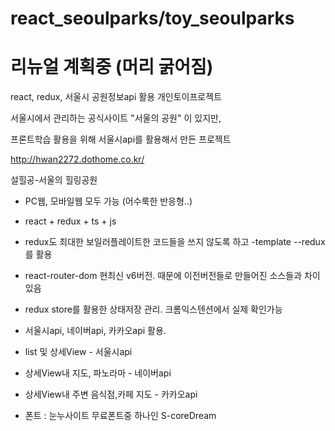 # react_seoulparks/toy_seoulparks


# 리뉴얼 계획중 (머리 굵어짐)


react, redux, 서울시 공원정보api 활용 개인토이프로젝트

서울시에서 관리하는 공식사이트 "서울의 공원" 이 있지만, 

프론트학습 활용을 위해 서울시api를 활용해서 만든 프로젝트

http://hwan2272.dothome.co.kr/

설힐공-서울의 힐링공원

- PC웹, 모바일웹 모두 가능 (어수룩한 반응형..)

- react + redux + ts + js

- redux도 최대한 보일러플레이트한 코드들을 쓰지 않도록 하고 -template --redux를 활용

- react-router-dom 현최신 v6버전. 때문에 이전버전들로 만들어진 소스들과 차이 있음

- redux store를 활용한 상태저장 관리. 크롬익스텐션에서 실제 확인가능

- 서울시api, 네이버api, 카카오api 활용. 

- list 및 상세View - 서울시api

- 상세View내 지도, 파노라마 - 네이버api

- 상세View내 주변 음식점,카페 지도 - 카카오api

- 폰트 : 눈누사이트 무료폰트중 하나인 S-coreDream
